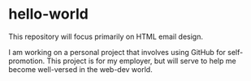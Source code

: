 # hello-world
This repository will focus primarily on HTML email design.

I am working on a personal project that involves using GitHub for self-promotion. This project is for my employer, but will serve to help me become well-versed in the web-dev world.

